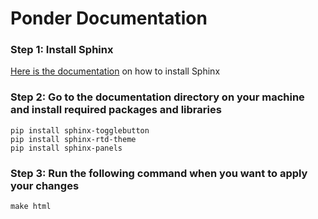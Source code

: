 # Ponder Documentation

### Step 1: Install Sphinx
[Here is the documentation](https://www.sphinx-doc.org/en/master/usage/installation.html) on how to install Sphinx 

### Step 2: Go to the documentation directory on your machine and install required packages and libraries

```
pip install sphinx-togglebutton
pip install sphinx-rtd-theme
pip install sphinx-panels
```

### Step 3: Run the following command when you want to apply your changes
```
make html
```

